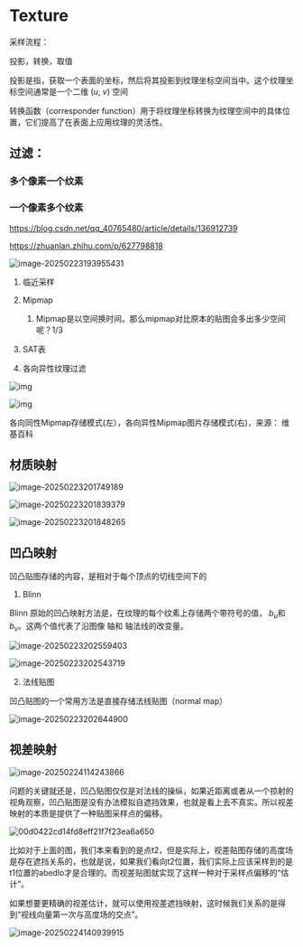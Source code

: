 # Texture

采样流程：

投影，转换，取值

投影是指，获取一个表面的坐标，然后将其投影到纹理坐标空间当中。这个纹理坐标空间通常是⼀个⼆维 (*u*, *v*) 空间

转换函数（corresponder function）⽤于将纹理坐标转换为纹理空间中的具体位置，它们提⾼了在表⾯上应⽤纹理的灵活性。

## 过滤：

### 多个像素一个纹素

### 一个像素多个纹素

https://blog.csdn.net/qq_40765480/article/details/136912739

https://zhuanlan.zhihu.com/p/627798818

![image-20250223193955431](./assets/image-20250223193955431.png)

1. 临近采样

2. Mipmap

   1. Mipmap是以空间换时间。那么mipmap对比原本的贴图会多出多少空间呢？1/3 

3. SAT表

4. 各向异性纹理过滤

![img](https://i-blog.csdnimg.cn/blog_migrate/863a8dee36c02974bf69d17d95ca2204.png)

![img](https://picx.zhimg.com/v2-7213792732039ae583f2aa963eb50abf_1440w.jpg)

各向同性Mipmap存储模式(左），各向异性Mipmap图片存储模式(右)，来源： 维基百科

## 材质映射

![image-20250223201749189](./assets/image-20250223201749189.png)

![image-20250223201839379](./assets/image-20250223201839379.png)

![image-20250223201848265](./assets/image-20250223201848265.png)

## 凹凸映射

凹凸贴图存储的内容，是相对于每个顶点的切线空间下的

1. Blinn

Blinn 原始的凹凸映射⽅法是，在纹理的每个纹素上存储两个带符号的值， $b_u$和$b_v$。这两个值代表了沿图像 轴和 轴法线的改变量。

![image-20250223202559403](./assets/image-20250223202559403.png)

![image-20250223202543719](./assets/image-20250223202543719.png)

2. 法线贴图

凹凸贴图的⼀个常⽤⽅法是直接存储法线贴图（normal map）

![image-20250223202644900](./assets/image-20250223202644900.png)

## 视差映射

![image-20250224114243866](./assets/image-20250224114243866.png)

问题的关键就还是，凹凸贴图仅仅是对法线的操纵，如果近距离或者从一个掠射的视角观察，凹凸贴图是没有办法模拟自遮挡效果，也就是看上去不真实。所以视差映射的本质是提供了一种贴图采样点的偏移。

![00d0422cd14fd8eff21f7f23ea6a650](./assets/00d0422cd14fd8eff21f7f23ea6a650.jpg)

比如对于上面的图，我们本来看到的是点t2，但是实际上，视差贴图存储的高度场是存在遮挡关系的，也就是说，如果我们看向t2位置，我们实际上应该采样到的是t1位置的abedlo才是合理的。而视差贴图就实现了这样一种对于采样点偏移的“估计”。

如果想要更精确的视差估计，就可以使用视差遮挡映射，这时候我们关系的是得到“视线向量第一次与高度场的交点”。

![image-20250224140939915](./assets/image-20250224140939915.png)